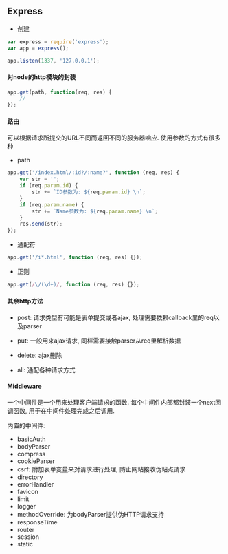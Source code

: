## Express

* 创建
```js
var express = require('express');
var app = express();

app.listen(1337, '127.0.0.1');
```

#### 对node的http模块的封装
```js
app.get(path, function(req, res) {
    //
});
```

#### 路由

可以根据请求所提交的URL不同而返回不同的服务器响应.
使用参数的方式有很多种

* path
```js
app.get('/index.html/:id?/:name?', function (req, res) {
    var str = '';
    if (req.param.id) {        
        str += `ID参数为: ${req.param.id} \n`;
    }
    if (req.param.name) {        
        str += `Name参数为: ${req.param.name} \n`;
    }
    res.send(str);
});
```

* 通配符
```js
app.get('/i*.html', function (req, res) {});
```

* 正则
```js
app.get(/\/(\d+)/, function (req, res) {});
```

#### 其余http方法

* post: 请求类型有可能是表单提交或者ajax, 处理需要依赖callback里的req以及parser

* put: 一般用来ajax请求, 同样需要接触parser从req里解析数据

* delete: ajax删除

* all: 通配各种请求方式

#### Middleware

一个中间件是一个用来处理客户端请求的函数. 每个中间件内部都封装一个next回调函数, 用于在中间件处理完成之后调用.

内置的中间件:

* basicAuth
* bodyParser
* compress
* cookieParser
* csrf: 附加表单变量来对请求进行处理, 防止网站接收伪站点请求
* directory
* errorHandler
* favicon
* limit
* logger
* methodOverride: 为bodyParser提供伪HTTP请求支持
* responseTime
* router
* session
* static


